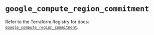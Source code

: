 # `google_compute_region_commitment`

Refer to the Terraform Registry for docs: [`google_compute_region_commitment`](https://registry.terraform.io/providers/hashicorp/google/6.5.0/docs/resources/compute_region_commitment).
